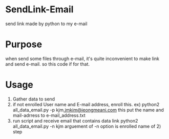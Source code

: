 # SendLink-Email
send link made by python to my e-mail
# Purpose
when send some files through e-mail, it's quite inconvenient to make link and send e-mail.
so this code if for that.

# Usage
1) Gather data to send
2) if not enrolled User name and E-mail address, enroll this.
 ex) python2 all_data_email.py -p kjm,jmkim@jeongmeani.com
 this put the name and mail-adrress to e-mail_address.txt
3) run script and receive email that contains data link
 python2 all_data_email.py -n kjm
 arguement of -n option is enrolled name of 2) step
